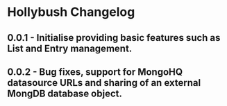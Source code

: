 # Hollybush Changelog

## 0.0.1 - Initialise providing basic features such as List and Entry management.
## 0.0.2 - Bug fixes, support for MongoHQ datasource URLs and sharing of an external MongDB database object.